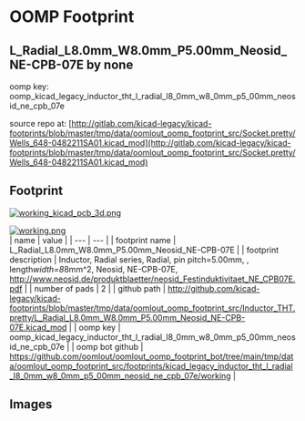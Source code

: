 # OOMP Footprint  
## L_Radial_L8.0mm_W8.0mm_P5.00mm_Neosid_NE-CPB-07E  by none  
  
oomp key: oomp_kicad_legacy_inductor_tht_l_radial_l8_0mm_w8_0mm_p5_00mm_neosid_ne_cpb_07e  
  
source repo at: [http://gitlab.com/kicad-legacy/kicad-footprints/blob/master/tmp/data/oomlout_oomp_footprint_src/Socket.pretty/Wells_648-0482211SA01.kicad_mod](http://gitlab.com/kicad-legacy/kicad-footprints/blob/master/tmp/data/oomlout_oomp_footprint_src/Socket.pretty/Wells_648-0482211SA01.kicad_mod)  
## Footprint  
  
[![working_kicad_pcb_3d.png](working_kicad_pcb_3d_600.png)](working_kicad_pcb_3d.png)  
  
[![working.png](working_600.png)](working.png)  
| name | value | 
| --- | --- | 
| footprint name | L_Radial_L8.0mm_W8.0mm_P5.00mm_Neosid_NE-CPB-07E | 
| footprint description | Inductor, Radial series, Radial, pin pitch=5.00mm, , length*width=8*8mm^2, Neosid, NE-CPB-07E, http://www.neosid.de/produktblaetter/neosid_Festinduktivitaet_NE_CPB07E.pdf | 
| number of pads | 2 | 
| github path | http://github.com/kicad-legacy/kicad-footprints/blob/master/tmp/data/oomlout_oomp_footprint_src/Inductor_THT.pretty/L_Radial_L8.0mm_W8.0mm_P5.00mm_Neosid_NE-CPB-07E.kicad_mod | 
| oomp key | oomp_kicad_legacy_inductor_tht_l_radial_l8_0mm_w8_0mm_p5_00mm_neosid_ne_cpb_07e | 
| oomp bot github | https://github.com/oomlout/oomlout_oomp_footprint_bot/tree/main/tmp/data/oomlout_oomp_footprint_src/footprints/kicad_legacy_inductor_tht_l_radial_l8_0mm_w8_0mm_p5_00mm_neosid_ne_cpb_07e/working | 
## Images  

